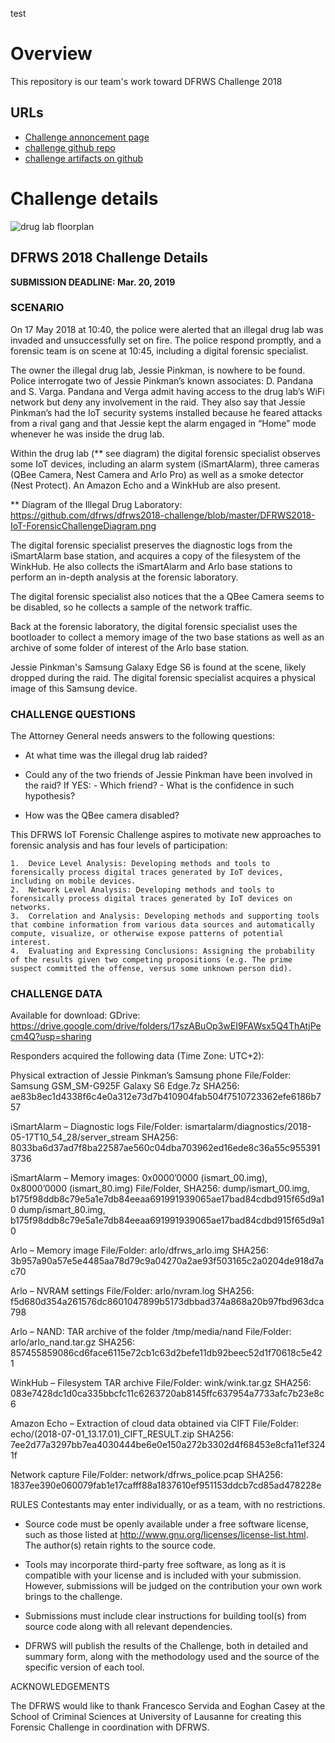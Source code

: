 test
# Overview

This repository is our team's work toward DFRWS Challenge 2018

## URLs
   * [Challenge annoncement page](https://www.dfrws.org/dfrws-forensic-challenge)
   * [challenge github repo](https://github.com/dfrws/dfrws2018-challenge/)
   * [challenge artifacts on github](https://drive.google.com/drive/folders/17szABuOp3wEI9FAWsx5Q4ThAtjPecm4Q?usp=sharing)

# Challenge details

![drug lab floorplan](https://raw.githubusercontent.com/dfrws/dfrws2018-challenge/master/DFRWS2018-IoT-ForensicChallengeDiagram.png)


## DFRWS 2018 Challenge Details

**SUBMISSION DEADLINE: Mar. 20, 2019**

### SCENARIO
On 17 May 2018 at 10:40, the police were alerted that an illegal drug lab was invaded and unsuccessfully set on fire. The police respond promptly, and a forensic team is on scene at 10:45, including a digital forensic specialist.

The owner the illegal drug lab, Jessie Pinkman, is nowhere to be found. Police interrogate two of Jessie Pinkman’s known associates: D. Pandana and S. Varga. Pandana and Verga admit having access to the drug lab’s WiFi network but deny any involvement in the raid. They also say that Jessie Pinkman’s had the IoT security systems installed because he feared attacks from a rival gang and that Jessie kept the alarm engaged in “Home” mode whenever he was inside the drug lab.

Within the drug lab (** see diagram) the digital forensic specialist observes some IoT devices, including an alarm system (iSmartAlarm), three cameras (QBee Camera, Nest Camera and Arlo Pro) as well as a smoke detector (Nest Protect). An Amazon Echo and a WinkHub are also present.

** Diagram of the Illegal Drug Laboratory: https://github.com/dfrws/dfrws2018-challenge/blob/master/DFRWS2018-IoT-ForensicChallengeDiagram.png

The digital forensic specialist preserves the diagnostic logs from the iSmartAlarm base station, and acquires a copy of the filesystem of the WinkHub. He also collects the iSmartAlarm and Arlo base stations to perform an in-depth analysis at the forensic laboratory.

The digital forensic specialist also notices that the a QBee Camera seems to be disabled, so he collects a sample of the network traffic.

Back at the forensic laboratory, the digital forensic specialist uses the bootloader to collect a memory image of the two base stations as well as an archive of some folder of interest of the Arlo base station.

Jessie Pinkman's Samsung Galaxy Edge S6 is found at the scene, likely dropped during the raid. The digital forensic specialist acquires a physical image of this Samsung device.

### CHALLENGE QUESTIONS
The Attorney General needs answers to the following questions:

 + At what time was the illegal drug lab raided?

 + Could any of the two friends of Jessie Pinkman have been involved in the raid?
   If YES:
          - Which friend?
          - What is the confidence in such hypothesis?

+ How was the QBee camera disabled?

This DFRWS IoT Forensic Challenge aspires to motivate new approaches to forensic analysis and has four levels of participation:

	1.	Device Level Analysis: Developing methods and tools to forensically process digital traces generated by IoT devices, including on mobile devices.
	2.	Network Level Analysis: Developing methods and tools to forensically process digital traces generated by IoT devices on networks.
	3.	Correlation and Analysis: Developing methods and supporting tools that combine information from various data sources and automatically compute, visualize, or otherwise expose patterns of potential interest.
	4.	Evaluating and Expressing Conclusions: Assigning the probability of the results given two competing propositions (e.g. The prime suspect committed the offense, versus some unknown person did).


### CHALLENGE DATA

Available for download: 
  GDrive: https://drive.google.com/drive/folders/17szABuOp3wEI9FAWsx5Q4ThAtjPecm4Q?usp=sharing

Responders acquired the following data (Time Zone: UTC+2):

Physical extraction of Jessie Pinkman’s Samsung phone
  File/Folder: Samsung GSM_SM-G925F Galaxy S6 Edge.7z
  SHA256: ae83b8ec1d4338f6c4e0a312e73d7b410904fab504f7510723362efe6186b757
 
iSmartAlarm – Diagnostic logs
  File/Folder: ismartalarm/diagnostics/2018-05-17T10_54_28/server_stream
  SHA256: 8033ba6d37ad7f8ba22587ae560c04dba703962ed16ede8c36a55c9553913736

iSmartAlarm – Memory images: 0x0000’0000 (ismart_00.img), 0x8000’0000
(ismart_80.img)
  File/Folder, SHA256: 
    dump/ismart_00.img, b175f98ddb8c79e5a1e7db84eeaa691991939065ae17bad84cdbd915f65d9a10
    dump/ismart_80.img, b175f98ddb8c79e5a1e7db84eeaa691991939065ae17bad84cdbd915f65d9a10

Arlo – Memory image
  File/Folder: arlo/dfrws_arlo.img
  SHA256: 3b957a90a57e5e4485aa78d79c9a04270a2ae93f503165c2a0204de918d7ac70

Arlo – NVRAM settings
  File/Folder: arlo/nvram.log
  SHA256: f5d680d354a261576dc8601047899b5173dbbad374a868a20b97fbd963dca798
 
Arlo – NAND: TAR archive of the folder /tmp/media/nand
  File/Folder: arlo/arlo_nand.tar.gz
  SHA256: 857455859086cd6face6115e72cb1c63d2befe11db92beec52d1f70618c5e421
 
WinkHub – Filesystem TAR archive
  File/Folder: wink/wink.tar.gz
  SHA256: 083e7428dc1d0ca335bbcfc11c6263720ab8145ffc637954a7733afc7b23e8c6

Amazon Echo – Extraction of cloud data obtained via CIFT
  File/Folder: echo/(2018-07-01_13.17.01)_CIFT_RESULT.zip
  SHA256: 7ee2d77a3297bb7ea4030444be6e0e150a272b3302d4f68453e8cfa11ef3241f
 
Network capture
  File/Folder: network/dfrws_police.pcap
  SHA256: 1837ee390e060079fab1e17cafff88a1837610ef951153ddcb7cd85ad478228e


RULES
Contestants may enter individually, or as a team, with no restrictions.

+ Source code must be openly available under a free software license, such as those listed at http://www.gnu.org/licenses/license-list.html. The author(s) retain rights to the source code.

+ Tools may incorporate third-party free software, as long as it is compatible with your license and is included with your submission. However, submissions will be judged on the contribution your own work brings to the challenge.

+ Submissions must include clear instructions for building tool(s) from source code along with all relevant dependencies.

+ DFRWS will publish the results of the Challenge, both in detailed and summary form, along with the methodology used and the source of the specific version of each tool.



ACKNOWLEDGEMENTS

The DFRWS would like to thank Francesco Servida and Eoghan Casey at the School of Criminal Sciences at University of Lausanne for creating this Forensic Challenge in coordination with DFRWS.